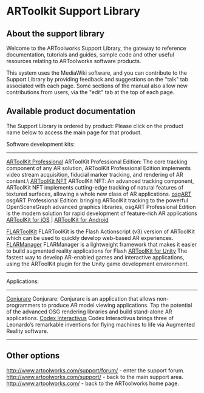 # ARToolkit Support Library

## About the support library

Welcome to the ARToolworks Support Library, the gateway to reference documentation, tutorials and guides, sample code and other useful resources relating to ARToolworks software products.

This system uses the MediaWiki software, and you can contribute to the Support Library by providing feedback and suggestions on the "talk" tab associated with each page. Some sections of the manual also allow new contributions from users, via the "edit" tab at the top of each page.

## Available product documentation

The Support Library is ordered by product: Please click on the product name below to access the main page for that product.

Software development kits:

-------------------------------------------------------------------------------------------------------------------------------------------------------------------------------------------------------------------------------------------------------------------------- ----------------------------------------------------------------------------------------------------------------------------------------------------------------------------------------------------------------------------------- ------------------------------------------------------------------------------------------------------------------------------------------------------------------------------------------------------------------------------------------------------------
[ARToolKit Professional](/ARToolKit_Professional "wikilink") ARToolKit Professional Edition: The core tracking component of any AR solution, ARToolKit Professional Edition implements video stream acquisition, fiducial marker tracking, and rendering of AR content.\   [ARToolKit NFT](/ARToolKit_NFT "wikilink") ARToolKit NFT: An advanced tracking component, ARToolKit NFT implements cutting-edge tracking of natural features of textured surfaces, allowing a whole new class of AR applications.   [osgART](/osgART "wikilink") osgART Professional Edition: bringing ARToolKit tracking to the powerful OpenSceneGraph advanced graphics libraries, osgART Professional Edition is the modern solution for rapid development of feature-rich AR applications
[ARToolKit for iOS](/ARToolKit_for_iOS "wikilink") | [ARToolKit for Android](/ARToolKit_for_Android "wikilink")

[FLARToolKit](/FLARToolKit "wikilink") FLARToolKit is the Flash Actionscript (v3) version of ARToolKit which can be used to quickly develop web-based AR experiences.                                                                                                      [FLARManager](/FLARManager "wikilink") FLARManager is a lightweight framework that makes it easier to build augmented reality applications for Flash                                                                                [ARToolKit for Unity](/ARToolKit_for_Unity "wikilink") The fastest way to develop AR-enabled games and interactive applications, using the ARToolKit plugin for the Unity game development environment.
-------------------------------------------------------------------------------------------------------------------------------------------------------------------------------------------------------------------------------------------------------------------------- ----------------------------------------------------------------------------------------------------------------------------------------------------------------------------------------------------------------------------------- ------------------------------------------------------------------------------------------------------------------------------------------------------------------------------------------------------------------------------------------------------------

Applications:

-------------------------------------------------------------------------------------------------------------------------------------------------------------------------------------------------------------------------------------------------- --------------------------------------------------------------------------------------------------------------------------------------------------------------------------------------
[Conjurare](/Conjurare "wikilink") Conjurare: Conjurare is an application that allows non-programmers to produce AR model viewing applications. Tap the potential of the advanced OSG rendering libraries and build stand-alone AR applications.   [Codex Interactivus](/Codex_Interactivus "wikilink") Codex Interactivus brings three of Leonardo’s remarkable inventions for flying machines to life via Augmented Reality software.
-------------------------------------------------------------------------------------------------------------------------------------------------------------------------------------------------------------------------------------------------- --------------------------------------------------------------------------------------------------------------------------------------------------------------------------------------

Other options
-------------

<http://www.artoolworks.com/support/forum/> - enter the support forum.\
<http://www.artoolworks.com/support/> - back to the main support area.\
<http://www.artoolworks.com/> - back to the ARToolworks home page.